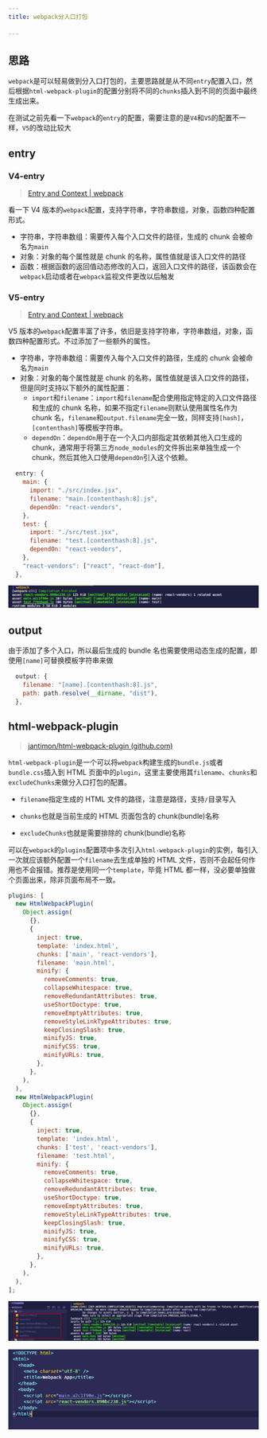 ```yaml
---
title: webpack分入口打包

---
```


## 思路

`webpack`是可以轻易做到分入口打包的，主要思路就是从不同`entry`配置入口，然后根据`html-webpack-plugin`的配置分别将不同的`chunks`插入到不同的页面中最终生成出来。

在测试之前先看一下`webpack`的`entry`的配置，需要注意的是`V4`和`V5`的配置不一样，`V5`的改动比较大

## entry

### V4-entry

> [Entry and Context | webpack](https://v4.webpack.js.org/configuration/entry-context/#entry)

看一下 V4 版本的`webpack`配置，支持字符串，字符串数组，对象，函数四种配置形式。

- 字符串，字符串数组：需要传入每个入口文件的路径，生成的 chunk 会被命名为`main`
- 对象：对象的每个属性就是 chunk 的名称，属性值就是该入口文件的路径
- 函数：根据函数的返回值动态修改的入口，返回入口文件的路径，该函数会在`webpack`启动或者在`webpack`监视文件更改以后触发

### V5-entry

> [Entry and Context | webpack](https://webpack.js.org/configuration/entry-context/#entry)

V5 版本的`webpack`配置丰富了许多，依旧是支持字符串，字符串数组，对象，函数四种配置形式。不过添加了一些额外的属性。

- 字符串，字符串数组：需要传入每个入口文件的路径，生成的 chunk 会被命名为`main`
- 对象：对象的每个属性就是 chunk 的名称，属性值就是该入口文件的路径，但是同时支持以下额外的属性配置：
  - `import`和`filename`：`import`和`filename`配合使用指定特定的入口文件路径和生成的 chunk 名称，如果不指定`filename`则默认使用属性名作为 chunk 名，`filename`和`output.filename`完全一致，同样支持`[hash]`，`[contenthash]`等模板字符串。
  - `dependOn`：`dependOn`用于在一个入口内部指定其依赖其他入口生成的 chunk，通常用于将第三方`node_modules`的文件拆出来单独生成一个 chunk，然后其他入口使用`dependOn`引入这个依赖。

```javascript
  entry: {
    main: {
      import: "./src/index.jsx",
      filename: "main.[contenthash:8].js",
      dependOn: "react-vendors",
    },
    test: {
      import: "./src/test.jsx",
      filename: "test.[contenthash:8].js",
      dependOn: "react-vendors",
    },
    "react-vendors": ["react", "react-dom"],
  },
```

![image-20201128182308851](../../../public/images/image-20201128182308851.png)

## output

由于添加了多个入口，所以最后生成的 bundle 名也需要使用动态生成的配置，即使用`[name]`可替换模板字符串来做

```javascript
  output: {
    filename: "[name].[contenthash:8].js",
    path: path.resolve(__dirname, "dist"),
  },
```

## html-webpack-plugin

> [jantimon/html-webpack-plugin (github.com)](https://github.com/jantimon/html-webpack-plugin)

`html-webpack-plugin`是一个可以将`webpack`构建生成的`bundle.js`或者`bundle.css`插入到 HTML 页面中的`plugin`，这里主要使用其`filename`、`chunks`和`excludeChunks`来做分入口打包的配置。

- `filename`指定生成的 HTML 文件的路径，注意是路径，支持`/`目录写入

- `chunks`也就是当前生成的 HTML 页面包含的 chunk(bundle)名称
- `excludeChunks`也就是需要排除的 chunk(bundle)名称

可以在`webpack`的`plugins`配置项中多次引入`html-webpack-plugin`的实例，每引入一次就应该额外配置一个`filename`去生成单独的 HTML 文件，否则不会起任何作用也不会报错。推荐是使用同一个`template`，毕竟 HTML 都一样，没必要单独做个页面出来，除非页面布局不一致。

```javascript
plugins: [
  new HtmlWebpackPlugin(
    Object.assign(
      {},
      {
        inject: true,
        template: 'index.html',
        chunks: ['main', 'react-vendors'],
        filename: 'main.html',
        minify: {
          removeComments: true,
          collapseWhitespace: true,
          removeRedundantAttributes: true,
          useShortDoctype: true,
          removeEmptyAttributes: true,
          removeStyleLinkTypeAttributes: true,
          keepClosingSlash: true,
          minifyJS: true,
          minifyCSS: true,
          minifyURLs: true,
        },
      },
    ),
  ),
  new HtmlWebpackPlugin(
    Object.assign(
      {},
      {
        inject: true,
        template: 'index.html',
        chunks: ['test', 'react-vendors'],
        filename: 'test.html',
        minify: {
          removeComments: true,
          collapseWhitespace: true,
          removeRedundantAttributes: true,
          useShortDoctype: true,
          removeEmptyAttributes: true,
          removeStyleLinkTypeAttributes: true,
          keepClosingSlash: true,
          minifyJS: true,
          minifyCSS: true,
          minifyURLs: true,
        },
      },
    ),
  ),
];
```

![image-20201128183918079](../../../public/images/image-20201128183918079.png)

![image-20220102234044383](../../../public/images/image-20220102234044383.png)
